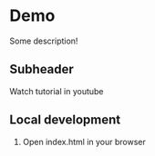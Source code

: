 # Demo

Some description!

## Subheader

Watch tutorial in youtube

## Local development

1. Open index.html in your browser